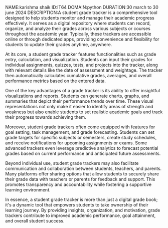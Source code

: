 NAME:karishma shaik
ID:IT64
DOMAIN:python
DURATION:30 march to 30 june 2024
DESCRIPTION:A student grade tracker is a comprehensive tool designed to help students monitor and manage their academic progress effectively. It serves as a digital repository where students can record, organize, and analyze their grades across various subjects or courses throughout the academic year. Typically, these trackers are accessible online or through dedicated apps, providing convenience and flexibility for students to update their grades anytime, anywhere.

At its core, a student grade tracker features functionalities such as grade entry, calculation, and visualization. Students can input their grades for individual assignments, quizzes, tests, and projects into the tracker, along with relevant details like the date of assessment and weightage. The tracker then automatically calculates cumulative grades, averages, and overall performance metrics based on the entered data.

One of the key advantages of a grade tracker is its ability to offer insightful visualizations and reports. Students can generate charts, graphs, and summaries that depict their performance trends over time. These visual representations not only make it easier to identify areas of strength and weakness but also enable students to set realistic academic goals and track their progress towards achieving them.

Moreover, student grade trackers often come equipped with features for goal setting, task management, and grade forecasting. Students can set grade targets for specific subjects or semesters, create study schedules, and receive notifications for upcoming assignments or exams. Some advanced trackers even leverage predictive analytics to forecast potential grades based on current performance and anticipated future assessments.

Beyond individual use, student grade trackers may also facilitate communication and collaboration between students, teachers, and parents. Many platforms offer sharing options that allow students to securely share their grade data with teachers or parents for feedback and support. This promotes transparency and accountability while fostering a supportive learning environment.

In essence, a student grade tracker is more than just a digital grade book; it's a dynamic tool that empowers students to take ownership of their learning journey. By providing insights, organization, and motivation, grade trackers contribute to improved academic performance, goal attainment, and overall student success.
